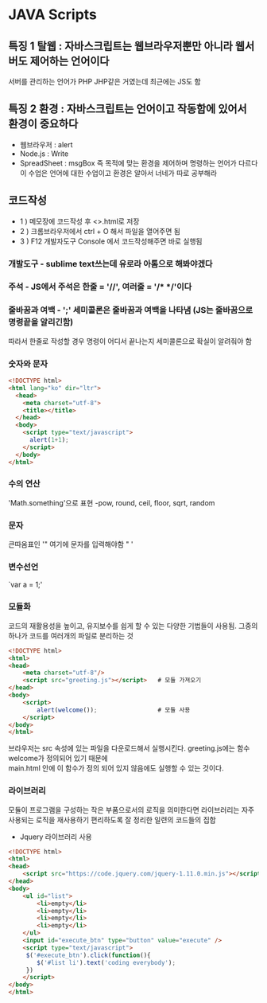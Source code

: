 # JAVA Scripts

## 특징 1 탈웹 : 자바스크립트는 웹브라우저뿐만 아니라 웹서버도 제어하는 언어이다
서버를 관리하는 언어가 PHP JHP같은 거였는데 최근에는 JS도 함

## 특징 2 환경 : 자바스크립트는 언어이고 작동함에 있어서 환경이 중요하다
- 웹브라우저 : alert 
- Node.js : Write
- SpreadSheet : msgBox
즉 목적에 맞는 환경을 제어하며 명령하는 언어가 다르다 <br/>
이 수업은 언어에 대한 수업이고 환경은 알아서 너네가 따로 공부해라

## 코드작성
- 1 ) 메모장에 코드작성 후 <>.html로 저장
- 2 ) 크롬브라우저에서 ctrl + O 해서 파일을 열어주면 됨
- 3 ) F12 개발자도구 Console 에서 코드작성해주면 바로 실행됨

### 개발도구 - sublime text쓰는데 유로라 아톰으로 해봐야겠다

### 주석 - JS에서 주석은 한줄 = '//', 여러줄 =  '/* */'이다
### 줄바꿈과 여백 - ';' 세미콜론은 줄바꿈과 여백을 나타냄 (JS는 줄바꿈으로 명령끝을 알리긴함)
따라서 한줄로 작성할 경우 명령이 어디서 끝나는지 세미콜론으로 확실이 알려줘야 함

### 숫자와 문자
```html
<!DOCTYPE html>
<html lang="ko" dir="ltr">
  <head>
    <meta charset="utf-8">
    <title></title>
  </head>
  <body>
    <script type="text/javascript">
      alert(1+1);
    </script>
  </body>
</html>
```

### 수의 연산
'Math.something'으로 표현
-pow, round, ceil, floor, sqrt, random

### 문자
큰따옴표인 '" 여기에 문자를 입력해야함 " '

### 변수선언
`var a = 1;'

### 모듈화 
코드의 재활용성을 높이고, 유지보수를 쉽게 할 수 있는 다양한 기법들이 사용됨. 그중의 하나가 코드를 여러개의 파일로 분리하는 것
```html
<!DOCTYPE html>
<html>
<head>
    <meta charset="utf-8"/>
    <script src="greeting.js"></script>   # 모듈 가져오기
</head>
<body>
    <script>
        alert(welcome());                 # 모듈 사용
    </script>
</body>
</html>
```
브라우저는 src 속성에 있는 파일을 다운로드해서 실행시킨다. greeting.js에는 함수 welcome가 정의되어 있기 때문에<br/>
main.html 안에 이 함수가 정의 되어 있지 않음에도 실행할 수 있는 것이다.

### 라이브러리
모듈이 프로그램을 구성하는 작은 부품으로서의 로직을 의미한다면 라이브러리는 자주 사용되는 로직을 재사용하기 편리하도록 잘 정리한 일련의 코드들의 집합

- Jquery 라이브러리 사용
```html
<!DOCTYPE html>
<html>
<head>
    <script src="https://code.jquery.com/jquery-1.11.0.min.js"></script>
</head>
<body>
    <ul id="list">
        <li>empty</li>
        <li>empty</li>
        <li>empty</li>
        <li>empty</li>
    </ul>
    <input id="execute_btn" type="button" value="execute" />
    <script type="text/javascript">
     $('#execute_btn').click(function(){
        $('#list li').text('coding everybody');
     })
    </script>
</body>
</html>
```
